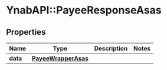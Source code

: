 # YnabAPI::PayeeResponseAsas

## Properties
Name | Type | Description | Notes
------------ | ------------- | ------------- | -------------
**data** | [**PayeeWrapperAsas**](PayeeWrapperAsas.md) |  | 


